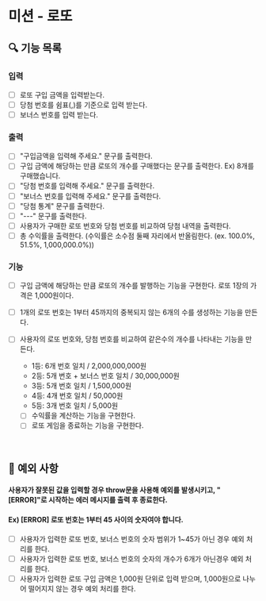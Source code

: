 # 미션 - 로또

## 🔍 기능 목록

### 입력

- [ ] 로또 구입 금액을 입력받는다.
- [ ] 당첨 번호를 쉼표(,)를 기준으로 입력 받는다.
- [ ] 보너스 번호를 입력 받는다.

### 출력

- [ ] "구입금액을 입력해 주세요." 문구를 출력한다.
- [ ] 구입 금액에 해당하는 만큼 로또의 개수를 구매했다는 문구를 출력한다. Ex) 8개를 구매했습니다.
- [ ] "당첨 번호를 입력해 주세요." 문구를 출력한다.
- [ ] "보너스 번호를 입력해 주세요." 문구를 출력한다.
- [ ] "당첨 통계" 문구를 출력한다.
- [ ] "---" 문구를 출력한다.
- [ ] 사용자가 구매한 로또 번호와 당첨 번호를 비교하여 당첨 내역을 출력한다.
- [ ] 총 수익률을 출력한다. (수익률은 소수점 둘째 자리에서 반올림한다. (ex. 100.0%, 51.5%, 1,000,000.0%))

### 기능

- [ ] 구입 금액에 해당하는 만큼 로또의 개수를 발행하는 기능을 구현한다. 로또 1장의 가격은 1,000원이다.
- [ ] 1개의 로또 번호는 1부터 45까지의 중복되지 않는 6개의 수를 생성하는 기능을 만든다.
- [ ] 사용자의 로또 번호와, 당첨 번호를 비교하여 같은수의 개수를 나타내는 기능을 만든다.

  - 1등: 6개 번호 일치 / 2,000,000,000원
  - 2등: 5개 번호 + 보너스 번호 일치 / 30,000,000원
  - 3등: 5개 번호 일치 / 1,500,000원
  - 4등: 4개 번호 일치 / 50,000원
  - 5등: 3개 번호 일치 / 5,000원

  - [ ] 수익률을 계산하는 기능을 구현한다.
  - [ ] 로또 게임을 종료하는 기능을 구현한다.

<br>

## 🚨 예외 사항

#### 사용자가 잘못된 값을 입력할 경우 throw문을 사용해 예외를 발생시키고, "[ERROR]"로 시작하는 에러 메시지를 출력 후 종료한다.

#### Ex) [ERROR] 로또 번호는 1부터 45 사이의 숫자여야 합니다.

- [ ] 사용자가 입력한 로또 번호, 보너스 번호의 숫자 범위가 1~45가 아닌 경우 예외 처리를 한다.
- [ ] 사용자가 입력한 로또 번호, 보너스 번호의 숫자의 개수가 6개가 아닌경우 예외 처리를 한다.
- [ ] 사용자가 입력한 로또 구입 금액은 1,000원 단위로 입력 받으며, 1,000원으로 나누어 떨어지지 않는 경우 예외 처리를 한다.

<br>
